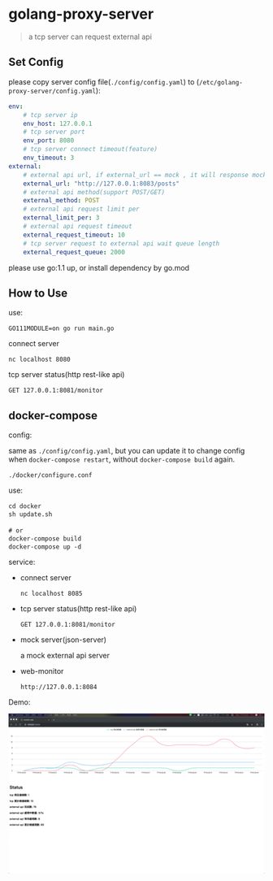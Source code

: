 # golang-proxy-server

> a tcp server can request external api 

## Set Config

please copy server config file(`./config/config.yaml`) to (`/etc/golang-proxy-server/config.yaml`):

```yaml
env: 
    # tcp server ip
    env_host: 127.0.0.1
    # tcp server port
    env_port: 8080
    # tcp server connect timeout(feature)
    env_timeout: 3
external:
    # external api url, if external_url == mock , it will response mock data
    external_url: "http://127.0.0.1:8083/posts"
    # external api method(support POST/GET)
    external_method: POST
    # external api request limit per
    external_limit_per: 3
    # external api request timeout
    external_request_timeout: 10
    # tcp server request to external api wait queue length
    external_request_queue: 2000
```

please use go:1.1 up, or install dependency by go.mod

## How to Use

use:

```
GO111MODULE=on go run main.go
```

connect server

```
nc localhost 8080
```

tcp server status(http rest-like api)

```
GET 127.0.0.1:8081/monitor
```

## docker-compose

config:

same as `./config/config.yaml`, but you can update it to change config when `docker-compose restart`, without `docker-compose build` again.

```
./docker/configure.conf
```

use:

```
cd docker
sh update.sh

# or
docker-compose build
docker-compose up -d
```

service:

- connect server

    ```
    nc localhost 8085
    ```

- tcp server status(http rest-like api)

    ```
    GET 127.0.0.1:8081/monitor
    ```

- mock server(json-server)

    a mock external api server

- web-monitor

    ```
    http://127.0.0.1:8084
    ```

Demo:

![web-monitor](./web-monitor.jpg)
